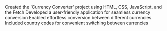 Created the 'Currency Converter' project using HTML, CSS, JavaScript, and the Fetch 
Developed a user-friendly application for seamless currency
conversion
Enabled effortless conversion between different currencies.
Included country codes for convenient switching between
currencies
